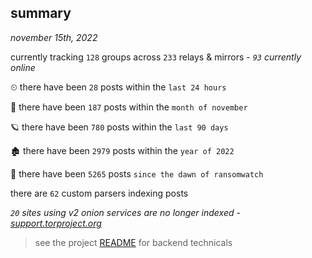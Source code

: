 
## summary
_november 15th, 2022_

currently tracking `128` groups across `233` relays & mirrors - _`93` currently online_

⏲ there have been `28` posts within the `last 24 hours`

🦈 there have been `187` posts within the `month of november`

🪐 there have been `780` posts within the `last 90 days`

🏚 there have been `2979` posts within the `year of 2022`

🦕 there have been `5265` posts `since the dawn of ransomwatch`

there are `62` custom parsers indexing posts

_`20` sites using v2 onion services are no longer indexed - [support.torproject.org](https://support.torproject.org/onionservices/v2-deprecation/)_

> see the project [README](https://github.com/joshhighet/ransomwatch#ransomwatch--) for backend technicals
